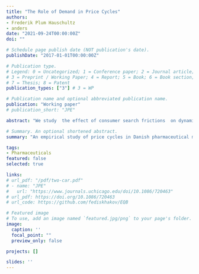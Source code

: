 ```yaml
---
title: "The Role of Demand in Price Cycles"
authors:
- Frederik Plum Hauschultz
- anders
date: "2021-09-24T00:00:00Z"
doi: ""

# Schedule page publish date (NOT publication's date).
publishDate: "2017-01-01T00:00:00Z"

# Publication type.
# Legend: 0 = Uncategorized; 1 = Conference paper; 2 = Journal article;
# 3 = Preprint / Working Paper; 4 = Report; 5 = Book; 6 = Book section;
# 7 = Thesis; 8 = Patent
publication_types: ["3"] # 3 = WP

# Publication name and optional abbreviated publication name.
publication: "Working paper"
# publication_short: "JPE"

abstract: "We study  the effect of consumer search frictions  on dynamic price equilibria in a posted price mechanism for pharmaceutical products in Denmark and the role of consumer search frictions herein. We observe widespread price cycles across 1791 markets. Demand is characterized by search: pharmacies must inform consumers about the cheapest product, resulting in a sharp demand discontinuity at the lowest price, but also non-negligible demand at higher prices from loyal consumers. We revisit observed empirical regularities from price cycles in retail gasoline markets and confirm a similar relationship with competition." 

# Summary. An optional shortened abstract.
summary: "An empirical study of price cycles in Danish pharmaceutical markets." 

tags:
- Pharmaceuticals
featured: false
selected: true

links:
# url_pdf: "/pdf/two-car.pdf"
# - name: "JPE"
#   url: "https://www.journals.uchicago.edu/doi/10.1086/720463"
# url_pdf: https://doi.org/10.1086/720463
# url_code: https://github.com/fediskhakov/EQB

# Featured image
# To use, add an image named `featured.jpg/png` to your page's folder. 
image:
  caption: ''
  focal_point: ""
  preview_only: false

projects: []

slides: ''
---
```



